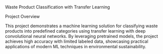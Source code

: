 Waste Product Classification with Transfer Learning

Project Overview

This project demonstrates a machine learning solution for classifying waste products into predefined categories using transfer learning with deep convolutional neural networks. By leveraging pretrained models, the project achieves high accuracy with limited labeled data, showcasing practical applications of modern ML techniques in environmental sustainability.
